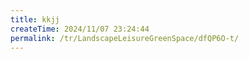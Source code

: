 ```yaml
---
title: kkjj
createTime: 2024/11/07 23:24:44
permalink: /tr/LandscapeLeisureGreenSpace/dfQP6O-t/
---
```

